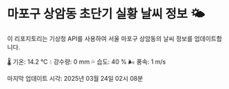 
# 마포구 상암동 초단기 실황 날씨 정보 🌤️

이 리포지토리는 기상청 API를 사용하여 서울 마포구 상암동의 날씨 정보를 업데이트합니다. 

🌡️ 기온: 14.2 ℃
💧 강수량: 0 mm
💦 습도: 40 %
🌬️ 풍속: 1 m/s

마지막 업데이트 시각: 2025년 03월 24일 02시 08분    
